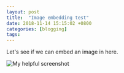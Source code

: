 ```yaml
---
layout: post
title:  "Image embedding test"
date: 2018-11-14 15:15:02 +0800
categories: [blogging]
tags: 
---
```


Let's see if we can embed an image in here.

![My helpful screenshot](/assets/Broadcast_Mail.png)




